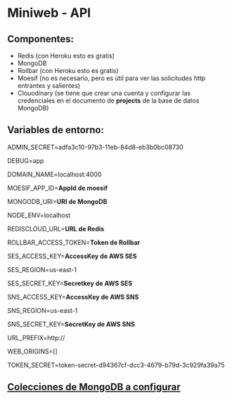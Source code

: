 # Miniweb - API

## Componentes:
- Redis (con Heroku esto es gratis)
- MongoDB
- Rollbar (con Heroku esto es gratis)
- Moesif (no es necesario, pero es útil para ver las solicitudes http entrantes y salientes)
- Clouodinary (se tiene que crear una cuenta y configurar las credenciales en el documento de **projects** de la base de datos MongoDB)

## Variables de entorno:

ADMIN_SECRET=adfa3c10-97b3-11eb-84d8-eb3b0bc08730

DEBUG=app

DOMAIN_NAME=localhost:4000

MOESIF_APP_ID=**AppId de moesif**

MONGODB_URI=**URI de MongoDB**

NODE_ENV=localhost

REDISCLOUD_URL=**URL de Redis**

ROLLBAR_ACCESS_TOKEN=**Token de Rollbar**

SES_ACCESS_KEY=**AccessKey de AWS SES**

SES_REGION=us-east-1

SES_SECRET_KEY=**Secretkey de AWS SES**

SNS_ACCESS_KEY=**AccessKey de AWS SNS**

SNS_REGION=us-east-1

SNS_SECRET_KEY=**SecretKey de AWS SNS**

URL_PREFIX=http://

WEB_ORIGINS=[]

TOKEN_SECRET=token-secret-d94367cf-dcc3-4679-b79d-3c929fa39a75

## [Colecciones de MongoDB a configurar](/docs/README.md)
